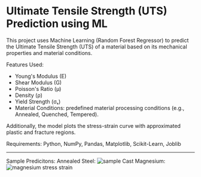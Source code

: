 # Ultimate Tensile Strength (UTS) Prediction using ML
This project uses Machine Learning (Random Forest Regressor) to predict the Ultimate Tensile Strength (UTS) of a material based on its mechanical properties and material conditions.

Features Used:
- Young's Modulus (E)
- Shear Modulus (G)
- Poisson's Ratio (μ)
- Density (ρ)
- Yield Strength (σₛ)
- Material Conditions: predefined material processing conditions (e.g., Annealed, Quenched, Tempered).

Additionally, the model plots the stress-strain curve with approximated plastic and fracture regions.

Requirements:
Python, NumPy, Pandas, Matplotlib, Scikit-Learn, Joblib

----

Sample Predicitons:
Annealed Steel: ![sample](https://github.com/user-attachments/assets/d5874360-020f-4d1a-8764-9ca4cdb88309)
Cast Magnesium: ![magnesium stress strain](https://github.com/user-attachments/assets/73cdc069-6946-485a-9351-a5e0f94e1bd6)





